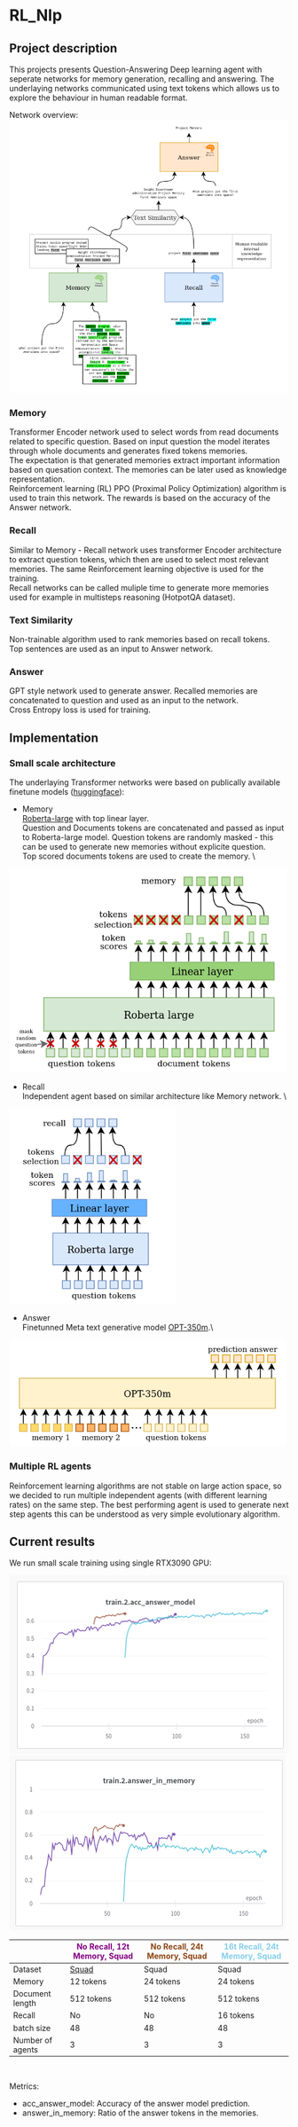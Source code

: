 # RL_Nlp

## **Project description**
This projects presents Question-Answering Deep learning agent with seperate networks for memory generation, recalling and answering. The underlaying networks communicated using text tokens which allows us to explore the behaviour in human readable format.

Network overview: \
![](_images/README/NetworkOverview.png)

### Memory
Transformer Encoder network used to select words from read documents related to specific question. Based on input question the model iterates through whole documents and generates fixed tokens memories. \
The expectation is that generated memories extract important information based on quesation context. The memories can be later used as knowledge representation. \
Reinforcement learning (RL) PPO (Proximal Policy Optimization) algorithm is used to train this network. The rewards is based on the accuracy of the Answer network.
### Recall
Similar to Memory - Recall network uses transformer Encoder architecture to extract question tokens, which then are used to select most relevant memories. The same Reinforcement learning objective is used for the training.\
Recall networks can be called muliple time to generate more memories used for example in multisteps reasoning (HotpotQA dataset).
### Text Similarity
Non-trainable algorithm used to rank memories based on recall tokens.\
Top sentences are used as an input to Answer network.
### Answer
GPT style network used to generate answer. Recalled memories are concatenated to question and used as an input to the network. \
Cross Entropy loss is used for training.

## **Implementation**
### Small scale architecture
The underlaying Transformer networks were based on publically available finetune models ([huggingface](https://huggingface.co/)):
* Memory \
[Roberta-large](https://huggingface.co/roberta-large) with top linear layer. \
Question and Documents tokens are concatenated and passed as input to Roberta-large model. Question tokens are randomly masked - this can be used to generate new memories without explicite question. \
Top scored documents tokens are used to create the memory. \
<img src="_images/README/MemoryNetworkOverview.png" width="500"/>
<!-- ![](_images/README/MemoryNetworkOverview.png) -->

* Recall \
Independent agent based on similar architecture like Memory network. \
<img src="_images/README/RecallNetworkOverview.png" width="300"/>
<!-- ![](_images/README/RecallNetworkOverview.png) -->

* Answer \
Finetunned Meta text generative model [OPT-350m](https://huggingface.co/facebook/opt-350m).\
<img src="_images/README/AnswerNetworkOverview.png" width="500"/>
<!-- ![](_images/README/AnswerNetworkOverview.png) -->

### Multiple RL agents
Reinforcement learning algorithms are not stable on large action space, so we decided to run multiple independent agents (with different learning rates) on the same step. The best performing agent is used to generate next step agents this can be understood as very simple evolutionary algorithm.

## **Current results**

We run small scale training using single RTX3090 GPU:

![](_images/README/acc_answer_model.png) ![](_images/README/answer_in_memory.png)


|      | <a style="color:purple">No Recall, 12t Memory, Squad</a> | <a style="color:#8B4513">No Recall, 24t Memory, Squad</a> | <a style="color:#87CEEB">16t Recall, 24t Memory, Squad</a> |
| ----------- | ----------- | ----------- | ----------- | 
| Dataset      | [Squad](https://rajpurkar.github.io/SQuAD-explorer/)       | Squad | Squad | 
| Memory   | 12 tokens        | 24 tokens | 24 tokens | 
| Document length   | 512 tokens        | 512 tokens | 512 tokens | 
| Recall   | No        | No | 16 tokens | 
| batch size   | 48       | 48 | 48 | 
| Number of agents   | 3        | 3 | 3 | 

&nbsp;

Metrics:
* acc_answer_model: Accuracy of the answer model prediction.
* answer_in_memory: Ratio of the answer tokens in the memories.